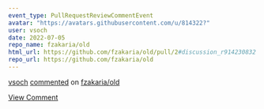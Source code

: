 ```yaml
---
event_type: PullRequestReviewCommentEvent
avatar: "https://avatars.githubusercontent.com/u/814322?"
user: vsoch
date: 2022-07-05
repo_name: fzakaria/old
html_url: https://github.com/fzakaria/old/pull/2#discussion_r914230832
repo_url: https://github.com/fzakaria/old
---
```


<a href='https://github.com/vsoch' target='_blank'>vsoch</a> <a href='https://github.com/fzakaria/old/pull/2#discussion_r914230832' target='_blank'>commented</a> on <a href='https://github.com/fzakaria/old' target='_blank'>fzakaria/old</a>

<a href='https://github.com/fzakaria/old/pull/2#discussion_r914230832' target='_blank'>View Comment</a>